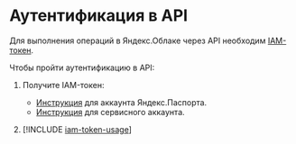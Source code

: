 # Аутентификация в API

Для выполнения операций в Яндекс.Облаке через API необходим [IAM-токен](../iam/concepts/authorization/iam-token.md).

Чтобы пройти аутентификацию в API:

1. Получите IAM-токен:
    * [Инструкция](../iam/operations/iam-token/create.md) для аккаунта Яндекс.Паспорта.
    * [Инструкция](../iam/operations/iam-token/create-for-sa.md) для сервисного аккаунта.

2. [!INCLUDE [iam-token-usage](iam-token-usage.md)]